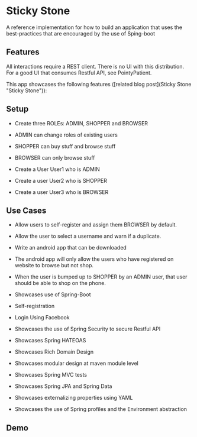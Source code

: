 Sticky Stone 
=============

A reference implementation for how to build an application that uses the best-practices that are encouraged by the use of Sping-boot

Features
---

All interactions require a REST client. There is no UI with this distribution. For a good UI that consumes Restful API, see PointyPatient.

This app showcases the following features ([related blog post](Sticky Stone "Sticky Stone")):

Setup
---

- Create three ROLEs: ADMIN, SHOPPER and BROWSER
- ADMIN can change roles of existing users
- SHOPPER can buy stuff and browse stuff
- BROWSER can only browse stuff

- Create a User User1 who is ADMIN
- Create a user User2 who is SHOPPER
- Create a user User3 who is BROWSER

Use Cases
---

- Allow users to self-register and assign them BROWSER by default.
- Allow the user to select a username and warn if a duplicate.
- Write an android app that can be downloaded
- The android app will only allow the users who have registered on website to browse but not shop.
- When the user is bumped up to SHOPPER by an ADMIN user, that user should be able to shop on the phone.

- Showcases use of Spring-Boot
- Self-registration
- Login Using Facebook
- Showcases the use of Spring Security to secure Restful API
- Showcases Spring HATEOAS
- Showcases Rich Domain Design
- Showcases modular design at maven module level
- Showcases Spring MVC tests
- Showcases Spring JPA and Spring Data
- Showcases externalizing properties using YAML
- Showcases the use of Spring profiles and the Environment abstraction

Demo
---


